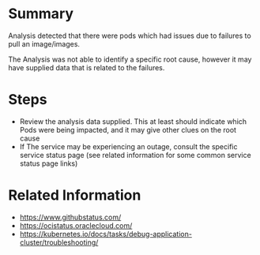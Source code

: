 # Summary
Analysis detected that there were pods which had issues due to failures to pull an image/images.

The Analysis was not able to identify a specific root cause, however it may have supplied data that is related to the failures.

# Steps
* Review the analysis data supplied. This at least should indicate which Pods were being impacted, and it may give other clues on the root cause
* If The service may be experiencing an outage, consult the specific service status page (see related information for some common service status page links)

# Related Information
* https://www.githubstatus.com/
* https://ocistatus.oraclecloud.com/
* https://kubernetes.io/docs/tasks/debug-application-cluster/troubleshooting/

